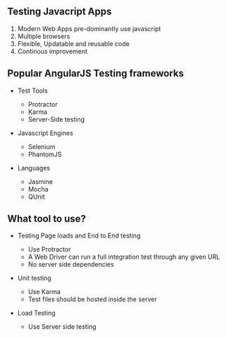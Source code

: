 Testing Javacript Apps
----------------------

1. Modern Web Apps pre-dominantly use javascript
2. Multiple browsers
3. Flexible, Updatable and reusable code
4. Continous improvement



Popular AngularJS Testing frameworks
------------------------------------

- Test Tools
  - Protractor
  - Karma
  - Server-Side testing

- Javascript Engines
  - Selenium
  - PhantomJS

- Languages
	- Jasmine
	- Mocha
	- QUnit



What tool to use?
-----------------

- Testing Page loads and End to End testing
  - Use Protractor
  - A Web Driver can run a full integration test through any given URL
  - No server side dependencies

- Unit testing
  - Use Karma
  - Test files should be hosted inside the server

- Load Testing 
  - Use Server side testing